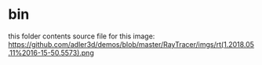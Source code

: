 # bin
this folder contents source file for this image:
https://github.com/adler3d/demos/blob/master/RayTracer/imgs/rt(1.2018.05.11%2016-15-50.5573).png